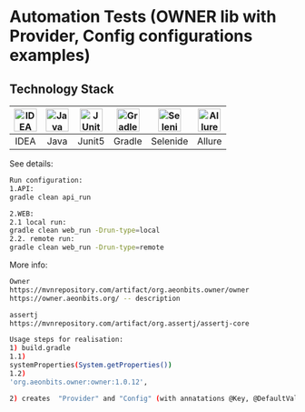 # Automation Tests (OWNER lib with Provider, Config configurations examples)

## Technology Stack
| <a href="https://www.jetbrains.com/idea/"><img src="https://starchenkov.pro/qa-guru/img/skills/Intelij_IDEA.svg" width="40" height="40"  alt="IDEA"/></a> | <a href="https://www.jetbrains.com/idea/"><img src="https://starchenkov.pro/qa-guru/img/skills/Java.svg" width="40" height="40"  alt="Java"/></a> |<a href="https://www.jetbrains.com/idea/"><img src="https://starchenkov.pro/qa-guru/img/skills/JUnit5.svg" width="40" height="40"  alt="JUnit 5"/></a> | <a href="https://www.jetbrains.com/idea/"><img src="https://starchenkov.pro/qa-guru/img/skills/Gradle.svg" width="40" height="40"  alt="Gradle"/></a> |<a href="https://www.jetbrains.com/idea/"><img src="https://starchenkov.pro/qa-guru/img/skills/Selenide.svg" width="40" height="40"  alt="Selenide"/></a> | <a href="https://www.jetbrains.com/idea/"><img src="https://starchenkov.pro/qa-guru/img/skills/Allure_Report.svg" width="40" height="40"  alt="Allure"/></a> |
|:---------------------------------------------------------------------------------------------------------------------------------------------------------:| :---------: | :---------: | :---------: | :---------: |:-------------------------------------------------------------------------------------------------------------------------------------------------------:|
|                                                                           IDEA                                                                            | Java | Junit5 | Gradle | Selenide |                                                                         Allure                                                                          |
See details:  
```bash
Run configuration:
1.API:
gradle clean api_run 

2.WEB:
2.1 local run:
gradle clean web_run -Drun-type=local
2.2. remote run:
gradle clean web_run -Drun-type=remote

```

More info:
```bash
Owner 
https://mvnrepository.com/artifact/org.aeonbits.owner/owner 
https://owner.aeonbits.org/ -- description

assertj
https://mvnrepository.com/artifact/org.assertj/assertj-core

Usage steps for realisation:
1) build.gradle
1.1)
systemProperties(System.getProperties())
1.2)
'org.aeonbits.owner:owner:1.0.12',

2) creates  "Provider" and "Config" (with annatations @Key, @DefaultValue )
```
